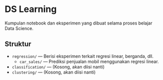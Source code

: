 # DS Learning

Kumpulan notebook dan eksperimen yang dibuat selama proses belajar Data Science.

## Struktur
- `regression/` — Berisi eksperimen terkait regresi linear, berganda, dll.
  - `car_sales/` — Prediksi penjualan mobil menggunakan regresi linear.
- `classification/` — (Kosong, akan diisi nanti)
- `clustering/` — (Kosong, akan diisi nanti)
